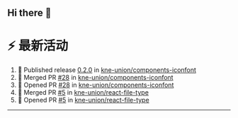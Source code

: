 ## Hi there 👋

<!--

**Here are some ideas to get you started:**

🙋‍♀️ A short introduction - what is your organization all about?
🌈 Contribution guidelines - how can the community get involved?
👩‍💻 Useful resources - where can the community find your docs? Is there anything else the community should know?
🍿 Fun facts - what does your team eat for breakfast?
🧙 Remember, you can do mighty things with the power of [Markdown](https://docs.github.com/github/writing-on-github/getting-started-with-writing-and-formatting-on-github/basic-writing-and-formatting-syntax)
-->


# ⚡ 最新活动

<!--START_SECTION:activity-->
1. 🚀 Published release [0.2.0](https://github.com/kne-union/components-iconfont/releases/tag/0.2.0) in [kne-union/components-iconfont](https://github.com/kne-union/components-iconfont)
2. 🎉 Merged PR [#28](https://github.com/kne-union/components-iconfont/pull/28) in [kne-union/components-iconfont](https://github.com/kne-union/components-iconfont)
3. 💪 Opened PR [#28](https://github.com/kne-union/components-iconfont/pull/28) in [kne-union/components-iconfont](https://github.com/kne-union/components-iconfont)
4. 🎉 Merged PR [#5](https://github.com/kne-union/react-file-type/pull/5) in [kne-union/react-file-type](https://github.com/kne-union/react-file-type)
5. 💪 Opened PR [#5](https://github.com/kne-union/react-file-type/pull/5) in [kne-union/react-file-type](https://github.com/kne-union/react-file-type)
<!--END_SECTION:activity-->

---
